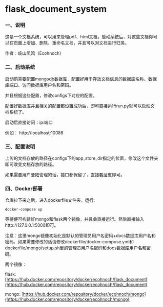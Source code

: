 # flask_document_system

### 一、说明

这是一个文档系统，可以用来管理pdf、html文档，启动系统后，对这些文档你可以在页面上增加、删除、重命名文档，并且可以对文档进行归类。

作者：岐山凤鸣（Ecohnoch）

### 二、启动系统

启动前需要配置mongodb数据库，配置好用于存放文档信息的数据库名称、数据库端口、访问数据库用户名和密码。

并且根据这些配置，修改configs下对应的配置。

配置好数据库并且相关的配置都设置成功后，即可直接运行run.py就可以启动文档系统了。

启动后直接访问：ip:端口

例如： http://localhost:10086

### 三、配置说明

上传的文档存放的路径在configs下的app_store_dir指定的位置，修改这个文件夹即可改变文档存放的路径。

如果需要用户登陆管理的话，接口都保留了，直接套层皮即可。


### 四、Docker部署

仓库拉下来之后，进入dockerfile文件夹，运行:

```
docker-compose up
```

等待便可构建好mongo和flask两个镜像，并且会直接运行。然后直接输入http://127.0.0.1:5000即可。

注意：这里mongo镜像初始化是默认的管理员用户名密码+docs数据库用户名和密码，如果需要修改的话请修改dcokerfile/docker-compose.yml和dockerfile/mongo/setup.sh里的管理员用户名密码和docs数据库用户名和密码。

两个镜像：

flask: [https://hub.docker.com/repository/docker/ecohnoch/flask_document](https://hub.docker.com/repository/docker/ecohnoch/flask_document)

mongo: [https://hub.docker.com/repository/docker/ecohnoch/mongo](https://hub.docker.com/repository/docker/ecohnoch/mongo)